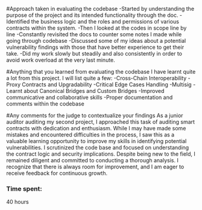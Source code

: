 #Approach taken in evaluating the codebase
-Started by understanding the purpose of the project and its intended functionality through the doc. 
-Identified the business logic and the roles and permissions of various contracts within the system. 
-Then I looked at the codes in scope line by line
-Constantly revisited the docs to counter some notes I made while going through codebase
-Discussed some of my ideas about a potential vulnerability findings with those that have better experience to get 
 their take.
-Did my work slowly but steadily and also consistently in order to avoid work overload at the very last 
 minute.

#Anything that you learned from evaluating the codebase
I have learnt quite a lot from this project. I will list quite a few:
-Cross-Chain Interoperability
-Proxy Contracts and Upgradability
-Critical Edge Cases Handling
-Multisig
-Learnt about Canonical Bridges and Custom Bridges
-Improved communicative and collaborative skills 
-Proper documentation and comments within the codebase

#Any comments for the judge to contextualize your findings
As a junior auditor auditing my second project, I approached this task of auditing smart contracts with dedication and enthusiasm. While I may have made some mistakes and encountered difficulties in the process, I saw this as a valuable learning opportunity to improve my skills in identifying potential vulnerabilities. I scrutinized the code base and focused on understanding the contract logic and security implications. Despite being new to the field, I remained diligent and committed to conducting a thorough analysis. I recognize that there is always room for improvement, and I am eager to receive feedback for continuous growth. 

### Time spent:
40 hours